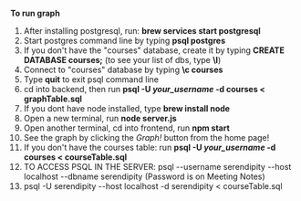 **To run graph**
1. After installing postgresql, run: **brew services start postgresql**
2. Start postgres command line by typing **psql postgres**
3. If you don't have the "courses" database, create it by typing **CREATE DATABASE courses;**  (to see your list of dbs, type **\l**)
4. Connect to "courses" database by typing **\c courses**
5. Type **quit** to exit psql command line
6. cd into backend, then run **psql -U _your_username_ -d courses < graphTable.sql**
7. If you dont have node installed, type **brew install node**
8. Open a new terminal, run **node server.js**
9. Open another terminal, cd into frontend, run **npm start**
10. See the graph by clicking the _Graph!_ button from the home page!
11. If you don't have the courses table:  run **psql -U _your_username_ -d courses < courseTable.sql**
12. TO ACCESS PSQL IN THE SERVER: psql --username serendipity --host localhost --dbname serendipity (Password is on Meeting Notes)
13. psql -U serendipity --host localhost -d serendipity < courseTable.sql

